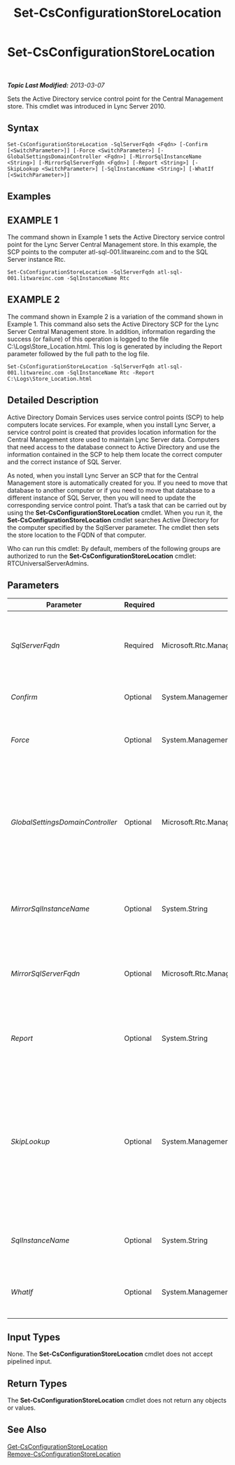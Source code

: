 ﻿---
title: Set-CsConfigurationStoreLocation
TOCTitle: Set-CsConfigurationStoreLocation
ms:assetid: 1c69a872-8e78-4c78-ba27-f20f04dce59f
ms:mtpsurl: https://technet.microsoft.com/en-us/library/Gg398258(v=OCS.15)
ms:contentKeyID: 48183558
ms.date: 07/23/2014
mtps_version: v=OCS.15
---

<div data-xmlns="http://www.w3.org/1999/xhtml">

<div class="topic" data-xmlns="http://www.w3.org/1999/xhtml" data-msxsl="urn:schemas-microsoft-com:xslt" data-cs="http://msdn.microsoft.com/en-us/">

<div data-asp="http://msdn2.microsoft.com/asp">

# Set-CsConfigurationStoreLocation

</div>

<div id="mainSection">

<div id="mainBody">

<span> </span>

_**Topic Last Modified:** 2013-03-07_

Sets the Active Directory service control point for the Central Management store. This cmdlet was introduced in Lync Server 2010.

<div>

## Syntax

    Set-CsConfigurationStoreLocation -SqlServerFqdn <Fqdn> [-Confirm [<SwitchParameter>]] [-Force <SwitchParameter>] [-GlobalSettingsDomainController <Fqdn>] [-MirrorSqlInstanceName <String>] [-MirrorSqlServerFqdn <Fqdn>] [-Report <String>] [-SkipLookup <SwitchParameter>] [-SqlInstanceName <String>] [-WhatIf [<SwitchParameter>]]

</div>

<div>

## Examples

<div>

## EXAMPLE 1

The command shown in Example 1 sets the Active Directory service control point for the Lync Server Central Management store. In this example, the SCP points to the computer atl-sql-001.litwareinc.com and to the SQL Server instance Rtc.

    Set-CsConfigurationStoreLocation -SqlServerFqdn atl-sql-001.litwareinc.com -SqlInstanceName Rtc

</div>

<div>

## EXAMPLE 2

The command shown in Example 2 is a variation of the command shown in Example 1. This command also sets the Active Directory SCP for the Lync Server Central Management store. In addition, information regarding the success (or failure) of this operation is logged to the file C:\\Logs\\Store\_Location.html. This log is generated by including the Report parameter followed by the full path to the log file.

    Set-CsConfigurationStoreLocation -SqlServerFqdn atl-sql-001.litwareinc.com -SqlInstanceName Rtc -Report C:\Logs\Store_Location.html

</div>

</div>

<div>

## Detailed Description

Active Directory Domain Services uses service control points (SCP) to help computers locate services. For example, when you install Lync Server, a service control point is created that provides location information for the Central Management store used to maintain Lync Server data. Computers that need access to the database connect to Active Directory and use the information contained in the SCP to help them locate the correct computer and the correct instance of SQL Server.

As noted, when you install Lync Server an SCP that for the Central Management store is automatically created for you. If you need to move that database to another computer or if you need to move that database to a different instance of SQL Server, then you will need to update the corresponding service control point. That’s a task that can be carried out by using the **Set-CsConfigurationStoreLocation** cmdlet. When you run it, the **Set-CsConfigurationStoreLocation** cmdlet searches Active Directory for the computer specified by the SqlServer parameter. The cmdlet then sets the store location to the FQDN of that computer.

Who can run this cmdlet: By default, members of the following groups are authorized to run the **Set-CsConfigurationStoreLocation** cmdlet: RTCUniversalServerAdmins.

</div>

<div>

## Parameters


<table>
<colgroup>
<col style="width: 25%" />
<col style="width: 25%" />
<col style="width: 25%" />
<col style="width: 25%" />
</colgroup>
<thead>
<tr class="header">
<th>Parameter</th>
<th>Required</th>
<th>Type</th>
<th>Description</th>
</tr>
</thead>
<tbody>
<tr class="odd">
<td><p><em>SqlServerFqdn</em></p></td>
<td><p>Required</p></td>
<td><p>Microsoft.Rtc.Management.Deploy.Fqdn</p></td>
<td><p>Fully qualified domain name (FQDN) of the computer where the Central Management store has been installed. For example: -SqlServer atl-sql-001.litwareinc.com.</p></td>
</tr>
<tr class="even">
<td><p><em>Confirm</em></p></td>
<td><p>Optional</p></td>
<td><p>System.Management.Automation.SwitchParameter</p></td>
<td><p>Prompts you for confirmation before executing the command.</p></td>
</tr>
<tr class="odd">
<td><p><em>Force</em></p></td>
<td><p>Optional</p></td>
<td><p>System.Management.Automation.SwitchParameter</p></td>
<td><p>Suppresses the display of any non-fatal error message that might occur when running the command.</p></td>
</tr>
<tr class="even">
<td><p><em>GlobalSettingsDomainController</em></p></td>
<td><p>Optional</p></td>
<td><p>Microsoft.Rtc.Management.Deploy.Fqdn</p></td>
<td><p>FQDN of a domain controller where global settings are stored. If global settings are stored in the Active Directory System container, then this parameter must point to the root domain controller. If global settings are stored in the Configuration container, then any domain controller can be used and this parameter can be omitted.</p></td>
</tr>
<tr class="odd">
<td><p><em>MirrorSqlInstanceName</em></p></td>
<td><p>Optional</p></td>
<td><p>System.String</p></td>
<td><p>Name of the SQL Server instance containing the Lync Server mirror database tables and data. For example: -SqlInstanceName &quot;rtc&quot;.</p></td>
</tr>
<tr class="even">
<td><p><em>MirrorSqlServerFqdn</em></p></td>
<td><p>Optional</p></td>
<td><p>Microsoft.Rtc.Management.Deploy.Fqdn</p></td>
<td><p>Fully qualified domain name (FQDN) of the computer where the Central Management store mirror database has been installed. For example: -SqlServer atl-mirror-001.litwareinc.com.</p></td>
</tr>
<tr class="odd">
<td><p><em>Report</em></p></td>
<td><p>Optional</p></td>
<td><p>System.String</p></td>
<td><p>Enables you to specify a file path for the log file created when the cmdlet runs. For example: -Report &quot;C:\Logs\ConfigurationStore.html&quot;</p></td>
</tr>
<tr class="even">
<td><p><em>SkipLookup</em></p></td>
<td><p>Optional</p></td>
<td><p>System.Management.Automation.SwitchParameter</p></td>
<td><p>If this parameter is included then the <strong>Set-CsConfigurationStoreLocation</strong> cmdlet will not verify that the specified computer and the specified instance of SQL Server are available. Instead, it will simply change the service control point.</p>
<p>If this parameter is not included then both the specified computer and the specified instance of SQL Server must be available before the SCP will be changed.</p></td>
</tr>
<tr class="odd">
<td><p><em>SqlInstanceName</em></p></td>
<td><p>Optional</p></td>
<td><p>System.String</p></td>
<td><p>Name of the SQL Server instance containing the Lync Server tables and data. For example: -SqlInstanceName &quot;rtc&quot;.</p></td>
</tr>
<tr class="even">
<td><p><em>WhatIf</em></p></td>
<td><p>Optional</p></td>
<td><p>System.Management.Automation.SwitchParameter</p></td>
<td><p>Describes what would happen if you executed the command without actually executing the command.</p></td>
</tr>
</tbody>
</table>


</div>

<div>

## Input Types

None. The **Set-CsConfigurationStoreLocation** cmdlet does not accept pipelined input.

</div>

<div>

## Return Types

The **Set-CsConfigurationStoreLocation** cmdlet does not return any objects or values.

</div>

<div>

## See Also


[Get-CsConfigurationStoreLocation](get-csconfigurationstorelocation.md)  
[Remove-CsConfigurationStoreLocation](remove-csconfigurationstorelocation.md)  
  

</div>

</div>

<span> </span>

</div>

</div>

</div>

